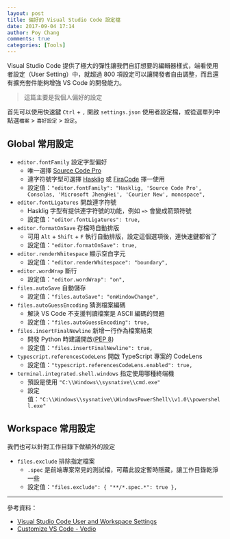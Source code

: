 ```yaml
---
layout: post
title: 偏好的 Visual Studio Code 設定檔
date: 2017-09-04 17:14
author: Poy Chang
comments: true
categories: [Tools]
---
```

Visual Studio Code 提供了極大的彈性讓我們自訂想要的編輯器樣式，端看使用者設定（User Setting）中，就超過 800 項設定可以讓開發者自由調整，而且還有擴充套件能夠增強 VS Code 的開發能力。

>這篇主要是我個人偏好的設定

首先可以使用快速鍵 `Ctrl` + `,` 開啟 `settings.json` 使用者設定檔，或從選單列中點選`檔案` > `喜好設定` > `設定`。

## Global 常用設定

* `editor.fontFamily` 設定字型偏好
	* 唯一選擇 [Source Code Pro](https://github.com/adobe-fonts/source-code-pro)
	* 連字符號字型可選擇 [Hasklig](https://github.com/i-tu/Hasklig) 或 [FiraCode](https://github.com/tonsky/FiraCode) 擇一使用
	* 設定值：`"editor.fontFamily": "Hasklig, 'Source Code Pro', Consolas, 'Microsoft JhengHei', 'Courier New', monospace",`
* `editor.fontLigatures` 開啟連字符號
	* Hasklig 字型有提供連字符號的功能，例如 `=>` 會變成箭頭符號
	* 設定值：`"editor.fontLigatures": true,`
* `editor.formatOnSave` 存檔時自動排版
	* 可用 `Alt` + `Shift` + `F` 執行自動排版，設定這個選項後，連快速鍵都省了
	* 設定值：`"editor.formatOnSave": true,`
* `editor.renderWhitespace` 顯示空白字元
	* 設定值：`"editor.renderWhitespace": "boundary",`
* `editor.wordWrap` 斷行
	* 設定值：`"editor.wordWrap": "on",`
* `files.autoSave` 自動儲存
	* 設定值：`"files.autoSave": "onWindowChange",`
* `files.autoGuessEncoding` 猜測檔案編碼
	* 解決 VS Code 不支援判讀檔案是 ASCII 編碼的問題
	* 設定值：`"files.autoGuessEncoding": true,`
* `files.insertFinalNewline` 新增一行作為檔案結束
	* 開發 Python 時建議開啟([PEP 8](https://www.python.org/dev/peps/pep-0008/#id21))
	* 設定值：`"files.insertFinalNewline": true,`
* `typescript.referencesCodeLens` 開啟 TypeScript 專案的 CodeLens
	* 設定值：`"typescript.referencesCodeLens.enabled": true,`
* `terminal.integrated.shell.windows` 指定使用哪種終端機
	* 預設是使用 `"C:\\Windows\\sysnative\\cmd.exe"`
	* 設定值：`"C:\\Windows\\sysnative\\WindowsPowerShell\\v1.0\\powershell.exe"`

## Workspace 常用設定

我們也可以針對工作目錄下做額外的設定

* `files.exclude` 排除指定檔案
	* `.spec` 是前端專案常見的測試檔，可藉此設定暫時隱藏，讓工作目錄乾淨一些
	* 設定值：`"files.exclude": { "**/*.spec.*": true },`

----------

參考資料：

* [Visual Studio Code User and Workspace Settings](https://code.visualstudio.com/docs/getstarted/settings)
* [Customize VS Code - Vedio](https://code.visualstudio.com/docs/introvideos/configure)